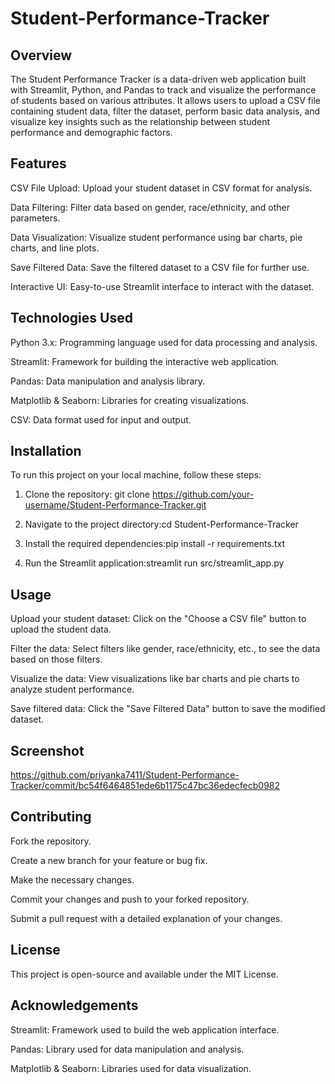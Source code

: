 # Student-Performance-Tracker

## Overview
The Student Performance Tracker is a data-driven web application built with Streamlit, Python, and Pandas to track and visualize the performance of students based on various attributes. It allows users to upload a CSV file containing student data, filter the dataset, perform basic data analysis, and visualize key insights such as the relationship between student performance and demographic factors.

## Features
CSV File Upload: Upload your student dataset in CSV format for analysis.

Data Filtering: Filter data based on gender, race/ethnicity, and other parameters.

Data Visualization: Visualize student performance using bar charts, pie charts, and line plots.

Save Filtered Data: Save the filtered dataset to a CSV file for further use.

Interactive UI: Easy-to-use Streamlit interface to interact with the dataset.

## Technologies Used
Python 3.x: Programming language used for data processing and analysis.

Streamlit: Framework for building the interactive web application.

Pandas: Data manipulation and analysis library.

Matplotlib & Seaborn: Libraries for creating visualizations.

CSV: Data format used for input and output.

## Installation
To run this project on your local machine, follow these steps:
1. Clone the repository: git clone https://github.com/your-username/Student-Performance-Tracker.git

2. Navigate to the project directory:cd Student-Performance-Tracker

3. Install the required dependencies:pip install -r requirements.txt

4. Run the Streamlit application:streamlit run src/streamlit_app.py


## Usage
Upload your student dataset: Click on the "Choose a CSV file" button to upload the student data.

Filter the data: Select filters like gender, race/ethnicity, etc., to see the data based on those filters.

Visualize the data: View visualizations like bar charts and pie charts to analyze student performance.

Save filtered data: Click the "Save Filtered Data" button to save the modified dataset.

## Screenshot
https://github.com/priyanka7411/Student-Performance-Tracker/commit/bc54f6464851ede6b1175c47bc36edecfecb0982

## Contributing
Fork the repository.

Create a new branch for your feature or bug fix.

Make the necessary changes.

Commit your changes and push to your forked repository.

Submit a pull request with a detailed explanation of your changes.

## License
This project is open-source and available under the MIT License.

## Acknowledgements
Streamlit: Framework used to build the web application interface.

Pandas: Library used for data manipulation and analysis.

Matplotlib & Seaborn: Libraries used for data visualization.
